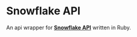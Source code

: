 # Snowflake API
An api wrapper for **[Snowflake API](https://api.snowflakedev.org)** written in Ruby.
